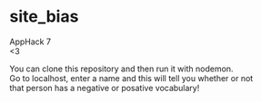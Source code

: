 # site_bias
AppHack 7  
<3  

You can clone this repository and then run it with nodemon.  
Go to localhost, enter a name and this will tell you whether or not  
that person has a negative or posative vocabulary!
